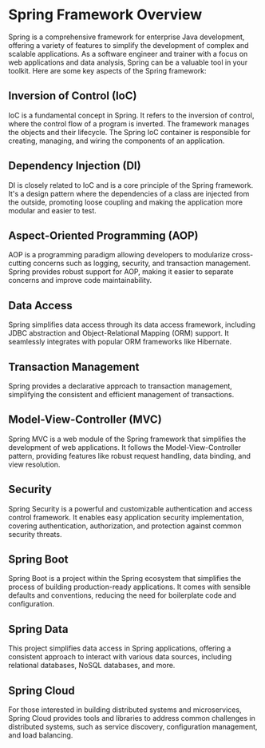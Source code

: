 # Spring Framework Overview

Spring is a comprehensive framework for enterprise Java development, offering a variety of features to simplify the development of complex and scalable applications. As a software engineer and trainer with a focus on web applications and data analysis, Spring can be a valuable tool in your toolkit. Here are some key aspects of the Spring framework:

## Inversion of Control (IoC)

IoC is a fundamental concept in Spring. It refers to the inversion of control, where the control flow of a program is inverted. The framework manages the objects and their lifecycle. The Spring IoC container is responsible for creating, managing, and wiring the components of an application.

## Dependency Injection (DI)

DI is closely related to IoC and is a core principle of the Spring framework. It's a design pattern where the dependencies of a class are injected from the outside, promoting loose coupling and making the application more modular and easier to test.

## Aspect-Oriented Programming (AOP)

AOP is a programming paradigm allowing developers to modularize cross-cutting concerns such as logging, security, and transaction management. Spring provides robust support for AOP, making it easier to separate concerns and improve code maintainability.

## Data Access

Spring simplifies data access through its data access framework, including JDBC abstraction and Object-Relational Mapping (ORM) support. It seamlessly integrates with popular ORM frameworks like Hibernate.

## Transaction Management

Spring provides a declarative approach to transaction management, simplifying the consistent and efficient management of transactions.

## Model-View-Controller (MVC)

Spring MVC is a web module of the Spring framework that simplifies the development of web applications. It follows the Model-View-Controller pattern, providing features like robust request handling, data binding, and view resolution.

## Security

Spring Security is a powerful and customizable authentication and access control framework. It enables easy application security implementation, covering authentication, authorization, and protection against common security threats.

## Spring Boot

Spring Boot is a project within the Spring ecosystem that simplifies the process of building production-ready applications. It comes with sensible defaults and conventions, reducing the need for boilerplate code and configuration.

## Spring Data

This project simplifies data access in Spring applications, offering a consistent approach to interact with various data sources, including relational databases, NoSQL databases, and more.

## Spring Cloud

For those interested in building distributed systems and microservices, Spring Cloud provides tools and libraries to address common challenges in distributed systems, such as service discovery, configuration management, and load balancing.

